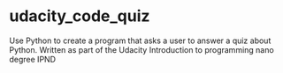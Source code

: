 # udacity_code_quiz
Use Python to create a program that asks a user to answer a quiz about Python. 
Written as part of the Udacity Introduction to programming nano degree IPND
